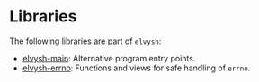Libraries
==========

The following libraries are part of `elvysh`:

* [elvysh-main][1]: Alternative program entry points.
* [elvysh-errno][2]: Functions and views for safe handling of `errno`.

[1]: https://github.com/shlevy/elvysh-main
[2]: https://github.com/shlevy/elvysh-errno
